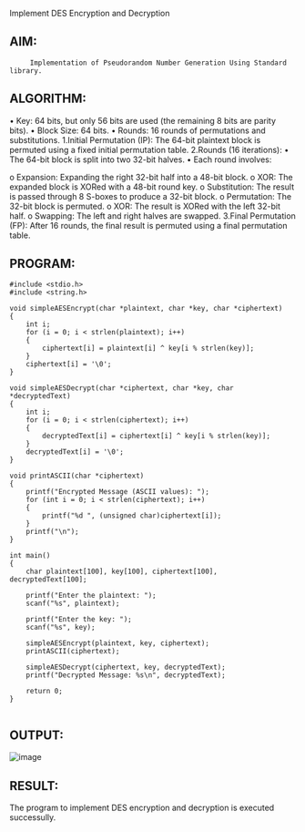 Implement DES Encryption and Decryption
## AIM:
         Implementation of Pseudorandom Number Generation Using Standard library.
## ALGORITHM:
•	Key: 64 bits, but only 56 bits are used (the remaining 8 bits are parity bits).
•	Block Size: 64 bits.
•	Rounds: 16 rounds of permutations and substitutions.
1.Initial Permutation (IP): The 64-bit plaintext block is permuted using a fixed initial permutation table.
2.Rounds (16 iterations):
•	The 64-bit block is split into two 32-bit halves.
•	Each round involves:

o	Expansion: Expanding the right 32-bit half into a 48-bit block.
o	XOR: The expanded block is XORed with a 48-bit round key.
o	Substitution: The result is passed through 8 S-boxes to produce a 32-bit block.
o	Permutation: The 32-bit block is permuted.
o	XOR: The result is XORed with the left 32-bit half.
o	Swapping: The left and right halves are swapped.
3.Final Permutation (FP): After 16 rounds, the final result is permuted using a final permutation table.

## PROGRAM:
```
#include <stdio.h>
#include <string.h>

void simpleAESEncrypt(char *plaintext, char *key, char *ciphertext)
{
    int i;
    for (i = 0; i < strlen(plaintext); i++) 
    {
        ciphertext[i] = plaintext[i] ^ key[i % strlen(key)]; 
    }
    ciphertext[i] = '\0'; 
}

void simpleAESDecrypt(char *ciphertext, char *key, char *decryptedText)
{
    int i;
    for (i = 0; i < strlen(ciphertext); i++) 
    {
        decryptedText[i] = ciphertext[i] ^ key[i % strlen(key)]; 
    }
    decryptedText[i] = '\0'; 
}

void printASCII(char *ciphertext) 
{
    printf("Encrypted Message (ASCII values): ");
    for (int i = 0; i < strlen(ciphertext); i++) 
    {
        printf("%d ", (unsigned char)ciphertext[i]); 
    }
    printf("\n");
}

int main() 
{
    char plaintext[100], key[100], ciphertext[100], decryptedText[100];

    printf("Enter the plaintext: ");
    scanf("%s", plaintext);

    printf("Enter the key: ");
    scanf("%s", key);

    simpleAESEncrypt(plaintext, key, ciphertext);
    printASCII(ciphertext);  

    simpleAESDecrypt(ciphertext, key, decryptedText);
    printf("Decrypted Message: %s\n", decryptedText);

    return 0;
}


   ```


## OUTPUT:
 ![image](https://github.com/user-attachments/assets/cffb83e8-870a-47b2-8ec8-b636cd0cd778)


## RESULT:
The program to implement DES encryption and decryption is executed successully.


